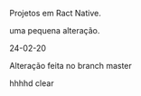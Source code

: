 Projetos em Ract Native.

uma pequena alteração.



24-02-20

Alteração feita no branch master

hhhhd clear
